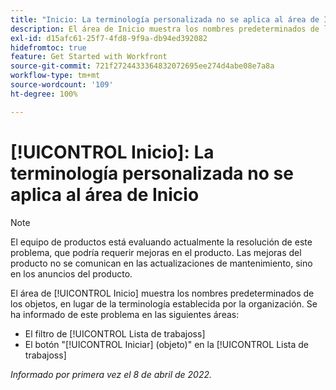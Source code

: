 ```yaml
---
title: "Inicio: La terminología personalizada no se aplica al área de Inicio"
description: El área de Inicio muestra los nombres predeterminados de los objetos, en lugar de la terminología establecida por la organización. Se ha informado de este problema en diversas áreas.
exl-id: d15afc61-25f7-4fd8-9f9a-db94ed392082
hidefromtoc: true
feature: Get Started with Workfront
source-git-commit: 721f2724433364832072695ee274d4abe08e7a8a
workflow-type: tm+mt
source-wordcount: '109'
ht-degree: 100%

---
```


# [!UICONTROL Inicio]: La terminología personalizada no se aplica al área de Inicio

>[!NOTE]
>
>El equipo de productos está evaluando actualmente la resolución de este problema, que podría requerir mejoras en el producto. Las mejoras del producto no se comunican en las actualizaciones de mantenimiento, sino en los anuncios del producto.

El área de [!UICONTROL Inicio] muestra los nombres predeterminados de los objetos, en lugar de la terminología establecida por la organización. Se ha informado de este problema en las siguientes áreas:

* El filtro de [!UICONTROL Lista de trabajoss]
* El botón &quot;[!UICONTROL Iniciar] (objeto)&quot; en la [!UICONTROL Lista de trabajoss]

_Informado por primera vez el 8 de abril de 2022._
